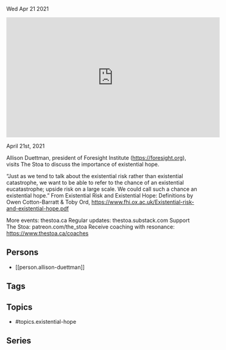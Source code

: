 



Wed Apr 21 2021

<iframe width="560" height="315" src="https://www.youtube.com/embed/zDwlkuDxCDQ" title="Existential Hope w/ Allison Duettman" frameborder="0" allow="accelerometer; autoplay; clipboard-write; encrypted-media; gyroscope; picture-in-picture" allowfullscreen ></iframe>

April 21st, 2021

Allison Duettman, president of Foresight Institute (https://foresight.org), visits The Stoa to discuss the importance of existential hope.

“Just as we tend to talk about the existential risk rather than existential catastrophe, we want to be able to refer to the chance of an existential eucatastrophe; upside risk on a large scale. We could call such a chance an existential hope.” From Existential Risk and Existential Hope: Definitions by Owen Cotton-Barratt & Toby Ord, https://www.fhi.ox.ac.uk/Existential-risk-and-existential-hope.pdf

More events: thestoa.ca
Regular updates: thestoa.substack.com
Support The Stoa: patreon.com/the_stoa
Receive coaching with resonance: https://www.thestoa.ca/coaches

## Persons

- [[person.allison-duettman]]

## Tags



## Topics

- #topics.existential-hope

## Series



